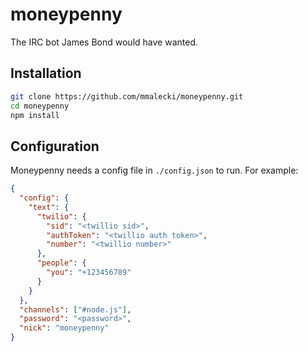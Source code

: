 # moneypenny

The IRC bot James Bond would have wanted.

## Installation

```sh
git clone https://github.com/mmalecki/moneypenny.git
cd moneypenny
npm install
```

## Configuration
Moneypenny needs a config file in `./config.json` to run. For example:

```json
{
  "config": {
    "text": {
      "twilio": {
        "sid": "<twillio sid>",
        "authToken": "<twillio auth token>",
        "number": "<twillio number>"
      },
      "people": {
        "you": "+123456789"
      }
    }
  },
  "channels": ["#node.js"],
  "password": "<password>",
  "nick": "moneypenny"
}
```
